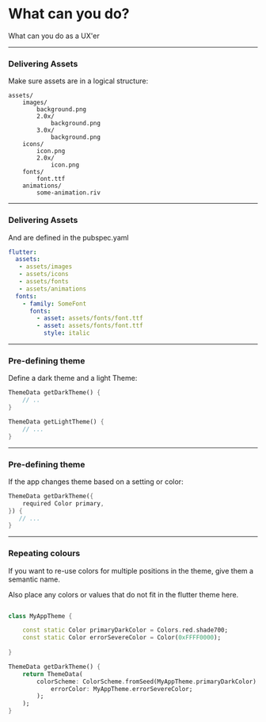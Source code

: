 # What can you do?

What can you do as a UX'er

---
### Delivering Assets

Make sure assets are in a logical structure:

```
assets/
    images/
        background.png
        2.0x/
            background.png
        3.0x/
            background.png
    icons/
        icon.png
        2.0x/
            icon.png
    fonts/
        font.ttf
    animations/
        some-animation.riv
```

---
### Delivering Assets

And are defined in the pubspec.yaml

```yaml
flutter:
  assets:
   - assets/images
   - assets/icons
   - assets/fonts
   - assets/animations
  fonts:
    - family: SomeFont
      fonts:
        - asset: assets/fonts/font.ttf
        - asset: assets/fonts/font.ttf
          style: italic

```

---
### Pre-defining theme

Define a dark theme and a light Theme:

```dart
ThemeData getDarkTheme() {
    // ..
}

ThemeData getLightTheme() {
    // ...
}
```

---
### Pre-defining theme

If the app changes theme based on a setting or color:

```dart
ThemeData getDarkTheme({
    required Color primary,
}) {
   // ...
}
```

---
### Repeating colours

If you want to re-use colors for multiple positions in the theme, give them a semantic name.

Also place any colors or values that do not fit in the flutter theme here.

```dart

class MyAppTheme {

    const static Color primaryDarkColor = Colors.red.shade700;
    const static Color errorSevereColor = Color(0xFFFF0000);
    
}

ThemeData getDarkTheme() {
    return ThemeData(
        colorScheme: ColorScheme.fromSeed(MyAppTheme.primaryDarkColor).copyWith(
            errorColor: MyAppTheme.errorSevereColor;
        );
    );
}

```

